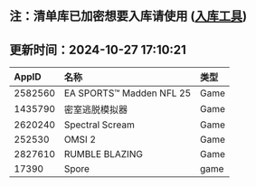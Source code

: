 ## 注：清单库已加密想要入库请使用 ([入库工具](https://github.com/BlankTMing/ManifestAutoUpdate/releases))

## 更新时间：2024-10-27 17:10:21
| AppID | 名称 | 类型  |
| :-------------------- | :----------------------------- | :----------- |
| 2582560 | EA SPORTS™ Madden NFL 25| Game |
| 1435790 | 密室逃脱模拟器| Game |
| 2620240 | Spectral Scream| Game |
| 252530 | OMSI 2| Game |
| 2827610 | RUMBLE BLAZING| Game |
| 17390 | Spore| game |
